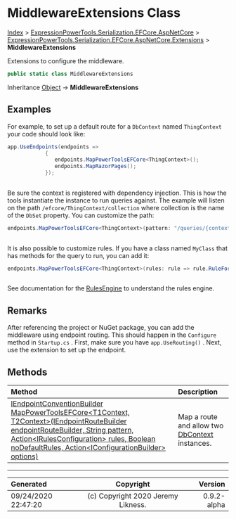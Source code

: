 ﻿# MiddlewareExtensions Class

[Index](../index.md) > [ExpressionPowerTools.Serialization.EFCore.AspNetCore](ExpressionPowerTools.Serialization.EFCore.AspNetCore.a.md) > [ExpressionPowerTools.Serialization.EFCore.AspNetCore.Extensions](ExpressionPowerTools.Serialization.EFCore.AspNetCore.Extensions.n.md) > **MiddlewareExtensions**

Extensions to configure the middleware.

```csharp
public static class MiddlewareExtensions
```

Inheritance [Object](https://docs.microsoft.com/dotnet/api/system.object) → **MiddlewareExtensions**

## Examples

For example, to set up a default route for a `DbContext` named `ThingContext` your code should look like:

```csharp
app.UseEndpoints(endpoints =>
            {
               endpoints.MapPowerToolsEFCore<ThingContext>();
               endpoints.MapRazorPages();
            });
            
```

Be sure the context is registered with dependency injection. This is how the tools instantiate the instance to
            run queries against.
            The example will listen on the path `/efcore/ThingContext/collection` where collection is the name of the `DbSet` property. You can customize the path:

```csharp
endpoints.MapPowerToolsEFCore<ThingContext>(pattern: "/queries/{context}/set/{collection}");
            
```

It is also possible to customize rules. If you have a class named `MyClass` that has methods for the query
            to run, you can add it:

```csharp
endpoints.MapPowerToolsEFCore<ThingContext>(rules: rule => rule.RuleForType<MyClass>().Allow());
            
```

See documentation for the [RulesEngine](ExpressionPowerTools.Serialization.Rules.RulesEngine.cs.md) to understand the rules engine.

## Remarks

After referencing the project or NuGet package, you can add the middleware using endpoint routing. This should happen
            in the `Configure` method in `Startup.cs` . First, make sure you have `app.UseRouting()` . Next, use
            the extension to set up the endpoint.

## Methods

| Method | Description |
| :-- | :-- |
| [IEndpointConventionBuilder MapPowerToolsEFCore&lt;T1Context, T2Context>(IEndpointRouteBuilder endpointRouteBuilder, String pattern, Action&lt;IRulesConfiguration> rules, Boolean noDefaultRules, Action&lt;IConfigurationBuilder> options)](ExpressionPowerTools.Serialization.EFCore.AspNetCore.Extensions.MiddlewareExtensions.MapPowerToolsEFCore.m.md) | Map a route and allow two [DbContext](https://docs.microsoft.com/dotnet/api/microsoft.entityframeworkcore.dbcontext) instances. |

---

| Generated | Copyright | Version |
| :-- | :-: | --: |
| 09/24/2020 22:47:20 | (c) Copyright 2020 Jeremy Likness. | 0.9.2-alpha |
